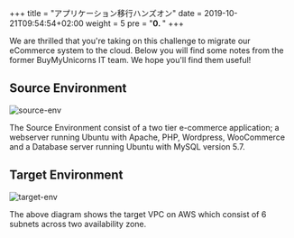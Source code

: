 +++
title = "アプリケーション移行ハンズオン"
date = 2019-10-21T09:54:54+02:00
weight = 5
pre = "<b>0. </b>"
+++

We are thrilled that you're taking on this challenge to migrate our eCommerce system to the cloud. Below you will find some notes from the former BuyMyUnicorns IT team. We hope you'll find them useful!

## Source Environment

![source-env](/intro/source-env.png)

The Source Environment consist of a two tier e-commerce application; a webserver running Ubuntu with Apache, PHP, Wordpress, WooCommerce and a Database server running Ubuntu with MySQL version 5.7.


## Target Environment

![target-env](/intro/target-vpc.png)

The above diagram shows the target VPC on AWS which consist of 6 subnets across two availability zone.
